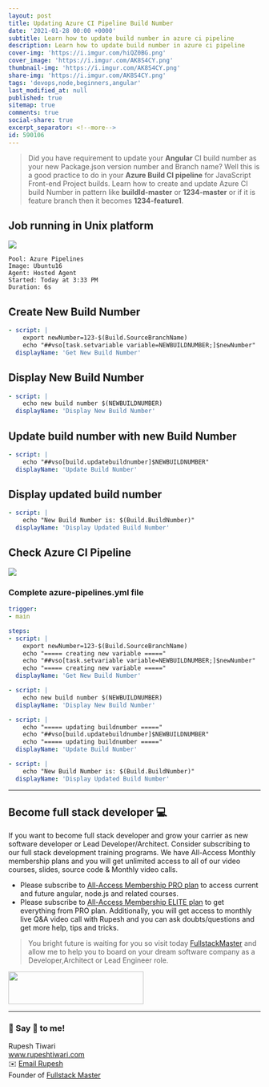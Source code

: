 ```yaml
---
layout: post
title: Updating Azure CI Pipeline Build Number
date: '2021-01-28 00:00 +0000'
subtitle: Learn how to update build number in azure ci pipeline
description: Learn how to update build number in azure ci pipeline
cover-img: 'https://i.imgur.com/hiQZ0BG.png'
cover_image: 'https://i.imgur.com/AK8S4CY.png'
thumbnail-img: 'https://i.imgur.com/AK8S4CY.png'
share-img: 'https://i.imgur.com/AK8S4CY.png'
tags: 'devops,node,beginners,angular'
last_modified_at: null
published: true
sitemap: true
comments: true
social-share: true
excerpt_separator: <!--more-->
id: 590106
---
```


> Did you have requirement to update your **Angular** CI build number as your new Package.json version number and Branch name? Well this is a good practice to do in your **Azure Build CI pipeline** for JavaScript Front-end Project builds. Learn how to create and update Azure CI build Number in pattern like **buildId-master** or **1234-master** or if it is feature branch then it becomes **1234-feature1**. 

## Job running in Unix platform

![](https://i.imgur.com/1hcP4pq.png)

```shell
Pool: Azure Pipelines
Image: Ubuntu16
Agent: Hosted Agent
Started: Today at 3:33 PM
Duration: 6s
```

## Create New Build Number

```yaml
- script: | 
    export newNumber=123-$(Build.SourceBranchName)
    echo "##vso[task.setvariable variable=NEWBUILDNUMBER;]$newNumber"
  displayName: 'Get New Build Number'
```

## Display New Build Number 

```yaml
- script: |
    echo new build number $(NEWBUILDNUMBER)
  displayName: 'Display New Build Number'
```


## Update build number with new Build Number

```yaml
- script: |
    echo "##vso[build.updatebuildnumber]$NEWBUILDNUMBER"
  displayName: 'Update Build Number'
```


## Display updated build number

```yaml
- script: |
    echo "New Build Number is: $(Build.BuildNumber)"
  displayName: 'Display Updated Build Number'
```

## Check Azure CI Pipeline

![](https://i.imgur.com/KvPBbxl.png)

### Complete azure-pipelines.yml file

```yaml
trigger:
- main

steps:
- script: | 
    export newNumber=123-$(Build.SourceBranchName)
    echo "===== creating new variable ====="
    echo "##vso[task.setvariable variable=NEWBUILDNUMBER;]$newNumber"
    echo "===== creating new variable ====="
  displayName: 'Get New Build Number'

- script: |
    echo new build number $(NEWBUILDNUMBER)
  displayName: 'Display New Build Number'

- script: |
    echo "===== updating buildnumber ====="
    echo "##vso[build.updatebuildnumber]$NEWBUILDNUMBER"
    echo "===== updating buildnumber ====="
  displayName: 'Update Build Number'

- script: |
    echo "New Build Number is: $(Build.BuildNumber)"
  displayName: 'Display Updated Build Number'
```


 --- 
## Become full stack developer 💻

If you want to become full stack developer and grow your carrier as new software developer or Lead Developer/Architect. Consider subscribing to our full stack development training programs. We have All-Access Monthly membership plans and you will get unlimited access to all of our video courses, slides, source code & Monthly video calls.

- Please subscribe to [All-Access Membership PRO plan](https://www.fullstackmaster.net/pro) to access current and future angular, node.js and related courses.
- Please subscribe to [All-Access Membership ELITE plan](https://www.fullstackmaster.net/elite) to get everything from PRO plan. Additionally, you will get access to monthly live Q&A video call with Rupesh and you can ask doubts/questions and get more help, tips and tricks.

> You bright future is waiting for you so visit today [FullstackMaster](www.fullstackmaster.net) and allow me to help you to board on your dream software company as a Developer,Architect or Lead Engineer role.
<a href="https://www.fullstackmaster.net">
    <img height="65" src="https://i.imgur.com/9OCLciM.png" width="270">
</a>
 

--- 
### 💖 Say 👋 to me! 

<div> 
Rupesh Tiwari </div><div>
<a href="https://www.rupeshtiwari.com"> www.rupeshtiwari.com</a> </div><div>
✉️ <a href="mailto:fullstackmaster1@gmail.com?subject=Hi"> Email Rupesh</a> </div><div>
Founder of <a href="https://www.fullstackmaster.net"> Fullstack Master</a></div><div>
</div>
